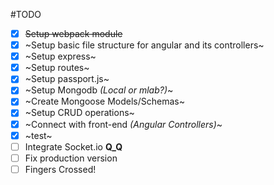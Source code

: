 #TODO
- [x] ~~Setup webpack module~~
- [x] ~Setup basic file structure for angular and its controllers~
- [x] ~Setup express~
- [x] ~Setup routes~
- [x] ~Setup passport.js~
- [x] ~Setup Mongodb _(Local or mlab?)_~
- [x] ~Create Mongoose Models/Schemas~
- [x] ~Setup CRUD operations~
- [x] ~Connect with front-end _(Angular Controllers)_~
- [x] ~test~
- [ ] Integrate Socket.io **Q_Q**
- [ ] Fix production version
- [ ] Fingers Crossed!
